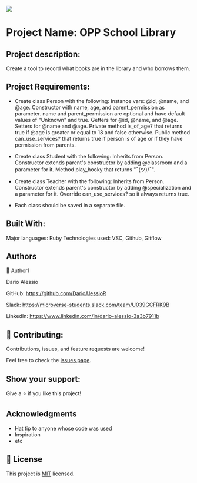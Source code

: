 ![](https://img.shields.io/badge/Microverse-blueviolet)

# Project Name: OPP School Library

## Project description:
Create a tool to record what books are in the library and who borrows them.

## Project Requirements:
- Create class Person with the following:
Instance vars: @id, @name, and @age.
Constructor with name, age, and parent_permission as parameter. name and parent_permission are optional and have default values of "Unknown" and true.
Getters for @id, @name, and @age.
Setters for @name and @age.
Private method is_of_age? that returns true if @age is greater or equal to 18 and false otherwise.
Public method can_use_services? that returns true if person is of age or if they have permission from parents.

- Create class Student with the following:
Inherits from Person.
Constructor extends parent's constructor by adding @classroom and a parameter for it.
Method play_hooky that returns "¯\(ツ)/¯".

- Create class Teacher with the following:
Inherits from Person.
Constructor extends parent's constructor by adding @specialization and a parameter for it.
Override can_use_services? so it always returns true.

- Each class should be saved in a separate file.

## Built With:
Major languages: Ruby
Technologies used: VSC, Github, Gitflow

##  Authors
👤 Author1

Dario Alessio

GitHub: https://github.com/DarioAlessioR

Slack: https://microverse-students.slack.com/team/U039GCFRK9B

LinkedIn: https://www.linkedin.com/in/dario-alessio-3a3b7911b

## 🤝 Contributing:

Contributions, issues, and feature requests are welcome!

Feel free to check the [issues page](../../issues/).

## Show your support:

Give a ⭐️ if you like this project!

## Acknowledgments

- Hat tip to anyone whose code was used
- Inspiration
- etc

## 📝 License

This project is [MIT](./MIT.md) licensed.